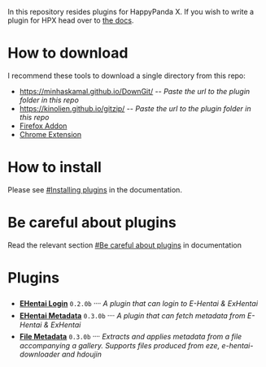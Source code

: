 
In this repository resides plugins for HappyPanda X. If you wish to write a plugin for HPX head over to
[the docs](https://happypandax.github.io/plugin.html#plugins).

# How to download

I recommend these tools to download a single directory from this repo:
- https://minhaskamal.github.io/DownGit/ -- *Paste the url to the plugin folder in this repo*
- https://kinolien.github.io/gitzip/ -- *Paste the url to the plugin folder in this repo*
- [Firefox Addon](https://addons.mozilla.org/en-US/firefox/addon/gitzip/)
- [Chrome Extension](https://chrome.google.com/webstore/detail/gitzip-for-github/ffabmkklhbepgcgfonabamgnfafbdlkn)

# How to install

Please see [#Installing plugins](https://happypandax.github.io/usage.html#installing-plugins) in the documentation.

# Be careful about plugins

Read the relevant section [#Be careful about plugins](https://happypandax.github.io/usage.html#be-careful-about-plugins) in documentation

# Plugins

- [**EHentai Login**](https://github.com/happypandax/plugins/tree/master/plugins/EHentai%20Login) `0.2.0b` ᠁ *A plugin that can login to E-Hentai & ExHentai*
- [**EHentai Metadata**](https://github.com/happypandax/plugins/tree/master/plugins/EHentai%20Metadata) `0.3.0b` ᠁ *A plugin that can fetch metadata from E-Hentai & ExHentai*
- [**File Metadata**](https://github.com/happypandax/plugins/tree/master/plugins/File%20Metadata) `0.3.0b` ᠁ *Extracts and applies metadata from a file accompanying a gallery. Supports files produced from eze, e-hentai-downloader and hdoujin*

